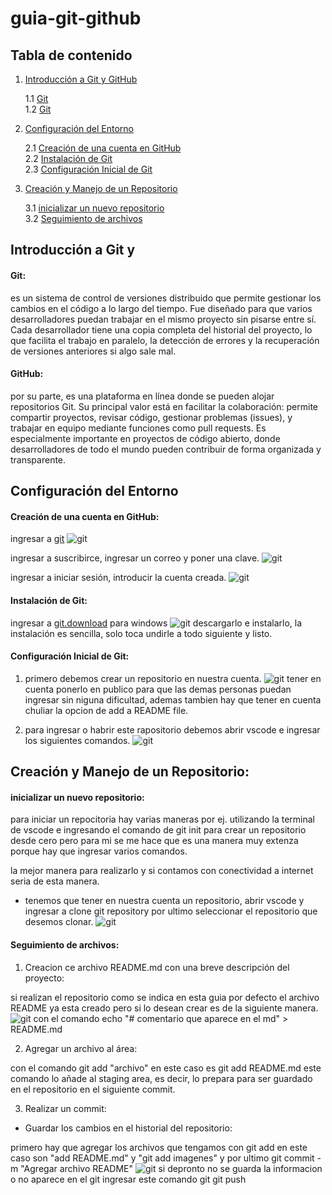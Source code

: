 # guia-git-github

## Tabla de contenido 

1. [Introducción a Git y GitHub](#Introducción-a-Git-y-GitHub)

    1.1 [Git](#git)  
    1.2 [Git](#github)  
2. [Configuración del Entorno](#configuración-del-entorno)

    2.1 [Creación de una cuenta en GitHub](#creación-de-una-cuenta-en-github)   
    2.2 [Instalación de Git](#instalación-de-git)  
    2.3 [Configuración Inicial de Git](#configuración-inicial-de-git)

3. [Creación y Manejo de un Repositorio](#creación-y-manejo-de-un-repositorio)

    3.1 [inicializar un nuevo repositorio](#inicializar-un-nuevo-repositorio)   
    3.2 [Seguimiento de archivos](#seguimiento-de-archivos)  

## Introducción a Git y 

#### Git:
 es un sistema de control de versiones distribuido que permite gestionar los cambios en el código a lo largo del tiempo. Fue diseñado para que varios desarrolladores puedan trabajar en el mismo proyecto sin pisarse entre sí. Cada desarrollador tiene una copia completa del historial del proyecto, lo que facilita el trabajo en paralelo, la detección de errores y la recuperación de versiones anteriores si algo sale mal.

#### GitHub:
 por su parte, es una plataforma en línea donde se pueden alojar repositorios Git. Su principal valor está en facilitar la colaboración: permite compartir proyectos, revisar código, gestionar problemas (issues), y trabajar en equipo mediante funciones como pull requests. Es especialmente importante en proyectos de código abierto, donde desarrolladores de todo el mundo pueden contribuir de forma organizada y transparente.

## Configuración del Entorno

#### Creación de una cuenta en GitHub:

ingresar a [git](https://github.com/) 
![git](imagenes/1.jpg)

ingresar a suscribirce, ingresar un correo y poner una clave. 
![git](imagenes/2.jpg)


ingresar a iniciar sesión, introducir la cuenta creada. 
![git](imagenes/3.jpg)

#### Instalación de Git:

ingresar a [git.download](https://git-scm.com/) para windows
![git](imagenes/4.jpg)
descargarlo e instalarlo, la instalación es sencilla, solo toca undirle a todo siguiente y listo.

#### Configuración Inicial de Git:

1. primero debemos crear un repositorio en nuestra cuenta.
![git](imagenes/5.jpg)
tener en cuenta ponerlo en publico para que las demas personas puedan ingresar sin niguna dificultad, ademas tambien hay que tener en cuenta chuliar la opcion de add a README file.

2. para ingresar o habrir este rapositorio debemos abrir vscode e ingresar los siguientes comandos.
 ![git](imagenes/6.jpg)

## Creación y Manejo de un Repositorio:

#### inicializar un nuevo repositorio:

para iniciar un repocitoria hay varias maneras por ej. utilizando la terminal de vscode e ingresando el comando de git init para crear un repositorio desde cero pero para mi se me hace que es una manera muy extenza porque hay que ingresar varios comandos. 

la mejor manera para realizarlo y si contamos con conectividad a internet seria de esta manera.
- tenemos que tener en nuestra cuenta un repositorio, abrir vscode y ingresar a clone git repository por ultimo seleccionar el repositorio que desemos clonar.
![git](imagenes/7.jpg)

#### Seguimiento de archivos:

1. Creacion ce archivo README.md con una breve descripción del proyecto:

si realizan el repositorio como se indica en esta guia por defecto el archivo README ya esta creado pero si lo desean crear es de la siguiente manera.
![git](imagenes/8.jpg)
con el comando echo "#  comentario que aparece en el md" > README.md  

2. Agregar un archivo al área:

con el comando git add "archivo" en este caso es git add README.md 
este comando lo añade al staging area, es decir, lo prepara para ser guardado en el repositorio en el siguiente commit.

3. Realizar un commit:

- Guardar los cambios en el historial del repositorio:

primero hay que agregar los archivos que tengamos con git add en este caso son "add README.md" y "git add imagenes" y por ultimo git commit -m "Agregar archivo README"
![git](imagenes/9.jpg)
si depronto no se guarda la informacion o no aparece en el git ingresar este comando git git push